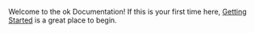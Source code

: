 Welcome to the ok Documentation! If this is your first time here, [Getting Started](getting-started.md) is a great place to begin.
